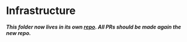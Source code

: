 # Infrastructure

**_This folder now lives in its own [repo](https://github.com/*company-data-covered*/infra). All PRs should be made again the new repo._**
